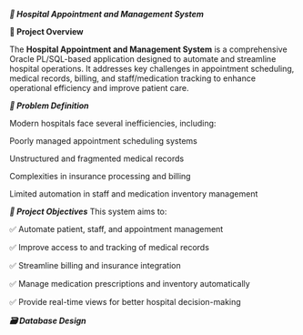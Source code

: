 ***🏥 Hospital Appointment and Management System***


****📌 Project Overview****

The ****Hospital Appointment and Management System**** is a comprehensive Oracle PL/SQL-based application designed to automate and streamline hospital operations. It addresses key challenges in appointment scheduling, medical records, billing, and staff/medication tracking to enhance operational efficiency and improve patient care.


***🚩 Problem Definition***

Modern hospitals face several inefficiencies, including:

Poorly managed appointment scheduling systems

Unstructured and fragmented medical records

Complexities in insurance processing and billing

Limited automation in staff and medication inventory management



***🎯 Project Objectives***
This system aims to:

✅ Automate patient, staff, and appointment management

✅ Improve access to and tracking of medical records

✅ Streamline billing and insurance integration

✅ Manage medication prescriptions and inventory automatically

✅ Provide real-time views for better hospital decision-making


***🗃️ Database Design***
